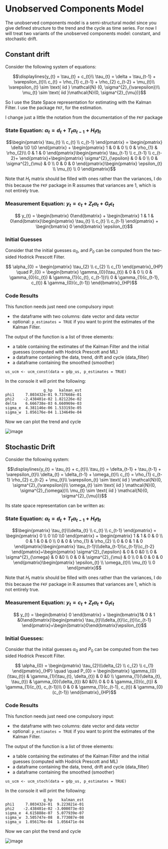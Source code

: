 # Unobserved Components Model

The unobserved components model is a semi-structural model since you give defined structure to the trend and the cycle as time series. For now I will treat two variants of the unobserved components model: constant, and stochastic drift. 

## Constant drift

Consider the following system of equations:

```math
\displaylines{y_{t} = \tau_{t} + c_{t}\\

\tau_{t} = \delta + \tau_{t-1} + \varepsilon_{t}\\

c_{t} = \rho_{1} c_{t-1} + \rho_{2} c_{t-2} + \mu_{t}\\

\varepsilon_{t} \sim \text{ iid } \mathcal{N} (0, \sigma^{2}_{\varepsilon})\\

\mu_{t} \sim \text{ iid }\mathcal{N}(0, \sigma^{2}_{\mu})}
```

So I use the State Space representation for estimating with the Kalman Filter. I use the package `FKF`, for the estimation. 

I change just a little the notation from the documentation of the `FKF` package

### State Equation: $\alpha_{t} = d_{t} + T_{t} \alpha_{t-1} + H_{t} \eta_{t}$

```math
\begin{pmatrix}
    \tau_{t} \\  c_{t} \\ c_{t-1}
    \end{pmatrix} = \begin{pmatrix}
    \delta \\0 \\0
    \end{pmatrix} + \begin{pmatrix}
    1 & 0 & 0 \\
    0 & \rho_{1} & \rho_{2}\\
    0 & 1 & 0
    \end{pmatrix}\begin{pmatrix}
    \tau_{t-1} \\ c_{t-1} \\ c_{t-2}+
    \end{pmatrix}+\begin{pmatrix}
    \sigma^{2}_{\epsilon} & 0 & 0 \\
    0 & \sigma^{2}_{\mu} & 0 \\
    0 & 0 & 0
    \end{pmatrix}\begin{pmatrix}
    \epsilon_{t} \\  \mu_{t} \\ 0
    \end{pmatrix}
```

Note that $H_{t}$ matrix should be filled with ones rather than the variances, I do this because the `FKF` package in R assumes that variances are 1, which is not entirely true.

### Measurement Equation: $y_{t} = c_{t} + Z_{t} \alpha_{t} + G_{t} \epsilon_{t}$

```math
 y_{t} = \begin{bmatrix} 0\end{bmatrix} + \begin{bmatrix} 1 & 1 & 0\end{bmatrix}\begin{pmatrix} \tau_{t} \\ c_{t} \\ c_{t-1} \end{pmatrix} + \begin{bmatrix} 0 \end{bmatrix} \epsilon_{t}
 ```
### Initial Guesses
Consider that the initial guesses $\alpha_{0}$, and $P_{0}$ can be computed from the two-sided Hodrick Prescott Filter.

```math
 \alpha_{0} =  \begin{pmatrix}
    \tau_{2} \\ c_{2} \\ c_{1}
    \end{pmatrix}_{HP} \quad 
    P_{0} = \begin{bmatrix} 
    \gamma_{0}(\tau_{t}) & 0 & 0 \\
    0 & \gamma_{0}(c_{t}) & \gamma_{1}(c_{t}, c_{t-1})\\
    0 & \gamma_{1}(c_{t-1}, c_{t}) & \gamma_{0}(c_{t-1})
    \end{bmatrix}_{HP}
```

### Code Results 

This function needs just need one compulsory input:
- the dataframe with two columns: date vector and data vector
- optional: `p_estimates = TRUE` if you want to print the estimates of the Kalman Filter. 


The output of the function is a list of three elements:
- a table containing the estimates of the Kalman Filter and the initial guesses (computed with Hodrick Prescott and ML)
- a dataframe containing the data, trend, drift and cycle (data_filter)
- a dataframe containing the smoothed (smoother)
```
us_ucm <- ucm_const(data = gdp_us, p_estimates = TRUE)
```

In the console it will print the following:

```
                 g_hp   kalman_est
phi1     7.803432e-01 9.737668e-01
phi2    -2.438401e-02 1.821226e-02
delta    6.666738e-03 6.660969e-03
sigma_e  4.381146e-06 1.533193e-05
sigma_w  1.056176e-04 1.134649e-04
```

Now we can plot the trend and cycle

![image](https://user-images.githubusercontent.com/103344273/194805570-1bc2088e-0dec-4e9b-a801-2c83d84ec4b8.png)



## Stochastic Drift

Consider the following system:

```math
\displaylines{y_{t} = \tau_{t} + c_{t}\\
\tau_{t} = \delta_{t-1} + \tau_{t-1} + \varepsilon_{t}\\
\delta_{t} = \delta_{t-1} + \omega_{t}\\
c_{t} = \rho_{1} c_{t-1} \rho_{2} c_{t-2} + \mu_{t}\\
\varepsilon_{t} \sim \text{ iid } \mathcal{N}(0, \sigma^{2}_{\varepsilon})\\
\omega_{t} \sim \text{ iid } \mathcal{N}(0, \sigma^{2}_{\omega})\\
\mu_{t} \sim \text{ iid } \mathcal{N}(0, \sigma^{2}_{\mu})}
```
Its state space representation can be written as:

### State Equation: $\alpha_{t} = d_{t} + T_{t} \alpha_{t-1} + H_{t}\eta_{t}$

```math
\begin{pmatrix}
    \tau_{t}\\\delta_{t} \\ c_{t} \\ c_{t-1}
    \end{pmatrix} =  \begin{pmatrix}
    0 \\ 0 \\0 \\0
    \end{pmatrix} + \begin{pmatrix}
    1 & 1 & 0 & 0 \\
    0 & 1 & 0 & 0 \\
    0 & 0 & \rho_{1} & \rho_{2} \\
    0 & 0 & 1 & 0
    \end{pmatrix}\begin{pmatrix}
    \tau_{t-1}\\\delta_{t-1}\\c_{t-1}\\c_{t-2}
    \end{pmatrix}+\begin{pmatrix}
    \sigma^{2}_{\epsilon} & 0 & 0 &0 \\
    0 & \sigma^{2}_{\omega} & 0 &0 \\
    0 & 0 & \sigma^{2}_{\mu} & 0 \\
    0 & 0 & 0 & 0
    \end{pmatrix}\begin{pmatrix}
    \epsilon_{t} \\ \omega_{t}\\ \mu_{t} \\ 0
    \end{pmatrix}
```
Note that $H_{t}$ matrix should be filled with ones rather than the variances, I do this because the `FKF` package in R assumes that variances are 1, which is not entirely true.

### Measurement Equation: $y_{t} = c_{t} + Z_{t}\alpha_{t} + G_{t} \epsilon_{t}$

```math
 y_{t} = \begin{bmatrix} 0 \end{bmatrix} + \begin{bmatrix}1& 0 & 1 &0\end{bmatrix}\begin{pmatrix}
    \tau_{t}\\\delta_{t}\\c_{t}\\c_{t-1}
    \end{pmatrix}+\begin{bmatrix}0\end{bmatrix}\epsilon_{t}
```

### Initial Guesses:
Consider that the initial guesses $\alpha_0$ and $P_{0}$ can be computed from the two sided Hodrick Prescott Filter.

```math
 \alpha_{0} = \begin{pmatrix}
    \tau_{2}\\\delta_{2} \\ c_{2} \\ c_{1}
    \end{pmatrix}_{HP} \quad \quad P_{0} = \begin{bmatrix}
    \gamma_{0}(\tau_{t}) & \gamma_{1}(\tau_{t}, \delta_{t}) & 0 &0 \\
    \gamma_{1}(\delta_{t}, \tau_{t}) & \gamma_{0}(\delta_{t}) &0 &0\\
    0 & 0 & \gamma_{0}(c_{t}) & \gamma_{1}(c_{t}, c_{t-1})\\
    0 & 0 & \gamma_{1}(c_{t-1}, c_{t}) & \gamma_{0}(c_{t-1})
    \end{bmatrix}_{HP}
```

### Code Results 

This function needs just need one compulsory input:
- the dataframe with two columns: date vector and data vector
- optional: `p_estimates = TRUE` if you want to print the estimates of the Kalman Filter. 


The output of the function is a list of three elements:
- a table containing the estimates of the Kalman Filter and the initial guesses (computed with Hodrick Prescott and ML)
- a dataframe containing the data, trend, drift and cycle (data_filter)
- a dataframe containing the smoothed (smoother)
```
us_ucm <- ucm_stoch(data = gdp_us, p_estimates = TRUE)
```

In the console it will print the following:

```
                 g_hp    kalman_est
phi1     7.803432e-01  9.223821e-01
phi2    -2.438401e-02 -3.000073e-03
sigma_e  4.615888e-07  5.077939e-07
sigma_w  3.505747e-08  8.773087e-08
sigma_u  1.056176e-04  1.056471e-04
```

Now we can plot the trend and cycle

![image](https://user-images.githubusercontent.com/103344273/194805693-619697e1-e7c6-45d8-8479-b78e306f84a6.png)
